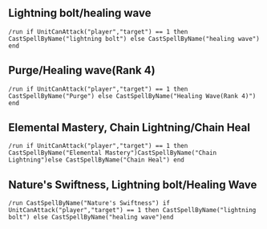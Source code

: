 ## Lightning bolt/healing wave
```
/run if UnitCanAttack("player","target") == 1 then CastSpellByName("lightning bolt") else CastSpellByName("healing wave") end
```
 

## Purge/Healing wave(Rank 4)
```
/run if UnitCanAttack("player","target") == 1 then CastSpellByName("Purge") else CastSpellByName("Healing Wave(Rank 4)") end
```
 

## Elemental Mastery, Chain Lightning/Chain Heal
```
/run if UnitCanAttack("player","target") == 1 then CastSpellByName("Elemental Mastery")CastSpellByName("Chain Lightning")else CastSpellByName("Chain Heal") end
```
 

## Nature's Swiftness, Lightning bolt/Healing Wave
```
/run CastSpellByName("Nature's Swiftness") if UnitCanAttack("player","target") == 1 then CastSpellByName("lightning bolt") else CastSpellByName("healing wave")end
```